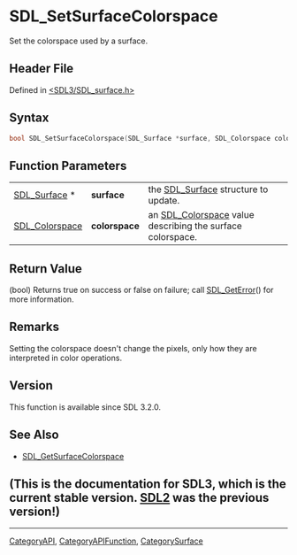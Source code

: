 # SDL_SetSurfaceColorspace

Set the colorspace used by a surface.

## Header File

Defined in [<SDL3/SDL_surface.h>](https://github.com/libsdl-org/SDL/blob/main/include/SDL3/SDL_surface.h)

## Syntax

```c
bool SDL_SetSurfaceColorspace(SDL_Surface *surface, SDL_Colorspace colorspace);
```

## Function Parameters

|                                  |                |                                                                              |
| -------------------------------- | -------------- | ---------------------------------------------------------------------------- |
| [SDL_Surface](SDL_Surface) *     | **surface**    | the [SDL_Surface](SDL_Surface) structure to update.                          |
| [SDL_Colorspace](SDL_Colorspace) | **colorspace** | an [SDL_Colorspace](SDL_Colorspace) value describing the surface colorspace. |

## Return Value

(bool) Returns true on success or false on failure; call
[SDL_GetError](SDL_GetError)() for more information.

## Remarks

Setting the colorspace doesn't change the pixels, only how they are
interpreted in color operations.

## Version

This function is available since SDL 3.2.0.

## See Also

- [SDL_GetSurfaceColorspace](SDL_GetSurfaceColorspace)


## (This is the documentation for SDL3, which is the current stable version. [SDL2](https://wiki.libsdl.org/SDL2/) was the previous version!)



----
[CategoryAPI](CategoryAPI), [CategoryAPIFunction](CategoryAPIFunction), [CategorySurface](CategorySurface)

